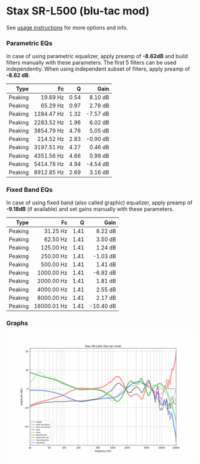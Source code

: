 # Stax SR-L500 (blu-tac mod)
See [usage instructions](https://github.com/jaakkopasanen/AutoEq#usage) for more options and info.

### Parametric EQs
In case of using parametric equalizer, apply preamp of **-8.62dB** and build filters manually
with these parameters. The first 5 filters can be used independently.
When using independent subset of filters, apply preamp of **-8.62 dB**.

| Type    | Fc         |    Q | Gain     |
|--------:|-----------:|-----:|---------:|
| Peaking | 19.69 Hz   | 0.54 | 8.10 dB  |
| Peaking | 65.29 Hz   | 0.97 | 2.78 dB  |
| Peaking | 1284.47 Hz | 1.32 | -7.57 dB |
| Peaking | 2283.52 Hz | 1.96 | 6.02 dB  |
| Peaking | 3854.79 Hz | 4.76 | 5.05 dB  |
| Peaking | 214.52 Hz  | 2.83 | -0.90 dB |
| Peaking | 3197.51 Hz | 4.27 | 0.46 dB  |
| Peaking | 4351.56 Hz | 4.66 | 0.99 dB  |
| Peaking | 5414.76 Hz | 4.94 | -4.54 dB |
| Peaking | 8912.85 Hz | 2.69 | 3.16 dB  |

### Fixed Band EQs
In case of using fixed band (also called graphic) equalizer, apply preamp of **-9.18dB**
(if available) and set gains manually with these parameters.

| Type    | Fc          |    Q | Gain      |
|--------:|------------:|-----:|----------:|
| Peaking | 31.25 Hz    | 1.41 | 8.22 dB   |
| Peaking | 62.50 Hz    | 1.41 | 3.50 dB   |
| Peaking | 125.00 Hz   | 1.41 | 1.24 dB   |
| Peaking | 250.00 Hz   | 1.41 | -1.03 dB  |
| Peaking | 500.00 Hz   | 1.41 | 1.41 dB   |
| Peaking | 1000.00 Hz  | 1.41 | -6.92 dB  |
| Peaking | 2000.00 Hz  | 1.41 | 1.81 dB   |
| Peaking | 4000.00 Hz  | 1.41 | 2.55 dB   |
| Peaking | 8000.00 Hz  | 1.41 | 2.17 dB   |
| Peaking | 16000.01 Hz | 1.41 | -10.40 dB |

### Graphs
![](./Stax%20SR-L500%20(blu-tac%20mod).png)